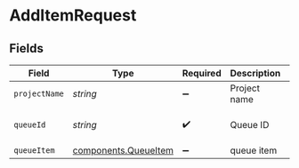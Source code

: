 # AddItemRequest


## Fields

| Field                                                        | Type                                                         | Required                                                     | Description                                                  | Example                                                      |
| ------------------------------------------------------------ | ------------------------------------------------------------ | ------------------------------------------------------------ | ------------------------------------------------------------ | ------------------------------------------------------------ |
| `projectName`                                                | *string*                                                     | :heavy_minus_sign:                                           | Project name                                                 | my-project                                                   |
| `queueId`                                                    | *string*                                                     | :heavy_check_mark:                                           | Queue ID                                                     | my-sample-queue                                              |
| `queueItem`                                                  | [components.QueueItem](../../models/components/queueitem.md) | :heavy_minus_sign:                                           | queue item                                                   |                                                              |